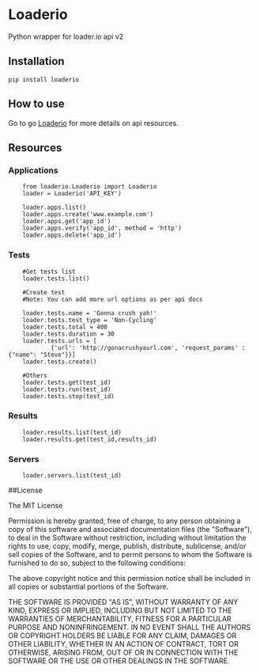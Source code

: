 Loaderio
===========================================
Python wrapper for loader.io api v2

## Installation
```pip install loaderio```

## How to use
Go to go [Loaderio][] for more details on api resources.

## Resources

### Applications

```
	from loaderio.Loaderio import Loaderio	
	loader = Loaderio('API_KEY')
	
	loader.apps.list()
	loader.apps.create('www.example.com')
	loader.apps.get('app_id')
	loader.apps.verify('app_id', method = 'http')
	loader.apps.delete('app_id')
```

### Tests

```
	#Get tests list
	loader.tests.list()

	#Create test
	#Note: You can add more url options as per api docs
	
	loader.tests.name = 'Gonna crush yah!'
	loader.tests.test_type = 'Non-Cycling'
	loader.tests.total = 400
	loader.tests.duration = 30
	loader.tests.urls = [
			{'url': 'http://gonacrushyaurl.com', 'request_params' : {"name": "Steve"}}]
	loader.tests.create()

	#Others
	loader.tests.get(test_id)
	loader.tests.run(test_id)
	loader.tests.stop(test_id)

```

### Results
```
	loader.results.list(test_id)
	loader.results.get(test_id,results_id)
```

### Servers
```
	loader.servers.list(test_id)
```

##License

The MIT License

Permission is hereby granted, free of charge, to any person obtaining a copy of this software and associated documentation files (the "Software"), to deal in the Software without restriction, including without limitation the rights to use, copy, modify, merge, publish, distribute, sublicense, and/or sell copies of the Software, and to permit persons to whom the Software is furnished to do so, subject to the following conditions:

The above copyright notice and this permission notice shall be included in all copies or substantial portions of the Software.

THE SOFTWARE IS PROVIDED "AS IS", WITHOUT WARRANTY OF ANY KIND, EXPRESS OR IMPLIED, INCLUDING BUT NOT LIMITED TO THE WARRANTIES OF MERCHANTABILITY, FITNESS FOR A PARTICULAR PURPOSE AND NONINFRINGEMENT. IN NO EVENT SHALL THE AUTHORS OR COPYRIGHT HOLDERS BE LIABLE FOR ANY CLAIM, DAMAGES OR OTHER LIABILITY, WHETHER IN AN ACTION OF CONTRACT, TORT OR OTHERWISE, ARISING FROM, OUT OF OR IN CONNECTION WITH THE SOFTWARE OR THE USE OR OTHER DEALINGS IN THE SOFTWARE.

[Loaderio]: http://docs.loader.io/api/intro.html        "Loader.io"